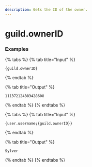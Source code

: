 ```yaml
---
description: Gets the ID of the owner.
---
```


# guild.ownerID

### Examples

{% tabs %}
{% tab title="Input" %}
```text
{guild.ownerID}
```
{% endtab %}

{% tab title="Output" %}
```text
111372124383428608
```
{% endtab %}
{% endtabs %}

{% tabs %}
{% tab title="Input" %}
```text
{user.username;{guild.ownerID}}
```
{% endtab %}

{% tab title="Output" %}
```text
Sylver
```
{% endtab %}
{% endtabs %}